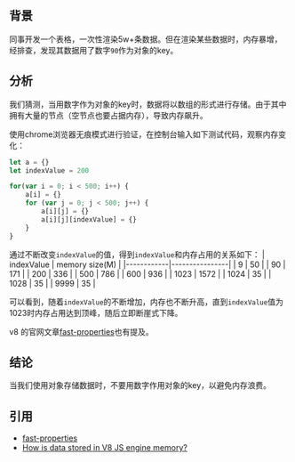 ## 背景
同事开发一个表格，一次性渲染5w+条数据。但在渲染某些数据时，内存暴增，经排查，发现其数据用了数字`90`作为对象的key。

## 分析
我们猜测，当用数字作为对象的key时，数据将以数组的形式进行存储。由于其中拥有大量的节点（空节点也要占据内存），导致内存飙升。

使用chrome浏览器无痕模式进行验证，在控制台输入如下测试代码，观察内存变化：
````js
let a = {}
let indexValue = 200

for(var i = 0; i < 500; i++) {
    a[i] = {}
    for (var j = 0; j < 500; j++) {
        a[i][j] = {}
        a[i][j][indexValue] = {}
    }
}
````
通过不断改变`indexValue`的值，得到`indexValue`和内存占用的关系如下：
| indexValue | memory size(M) |
|------------|----------------|
|  9         | 50             |
|  90        | 171            |
|  200       | 336            |
|  500       | 786            |
|  600       | 936            |
|  1023      | 1572           |
|  1024      | 35             |
|  1028      | 35             |
|  9999      | 35             |

可以看到，随着`indexValue`的不断增加，内存也不断升高，直到`indexValue`值为1023时内存占用达到顶峰，随后立即断崖式下降。

v8 的官网文章[fast-properties](https://v8.dev/blog/fast-properties)也有提及。

## 结论
当我们使用对象存储数据时，不要用数字作用对象的key，以避免内存浪费。

## 引用
* [fast-properties](https://v8.dev/blog/fast-properties)
* [How is data stored in V8 JS engine memory?](https://blog.dashlane.com/how-is-data-stored-in-v8-js-engine-memory/)

